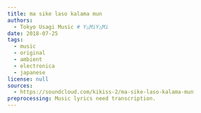 ```yaml
---
title: ma sike laso kalama mun
authors:
  - Tokyo Usagi Music # Y△MiY△Mi
date: 2018-07-25
tags:
  - music
  - original
  - ambient
  - electronica
  - japanese
license: null
sources:
  - https://soundcloud.com/kikiss-2/ma-sike-laso-kalama-mun
preprocessing: Music lyrics need transcription.
---
```

